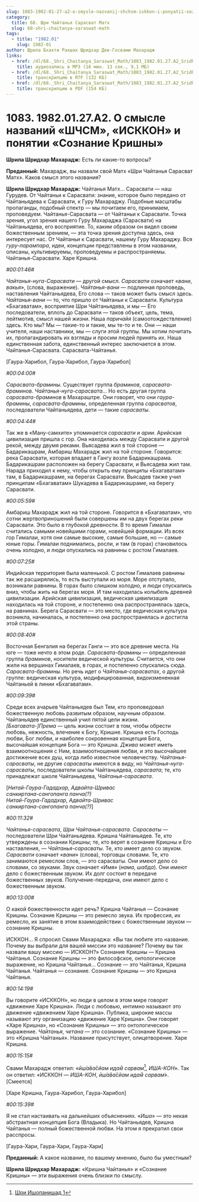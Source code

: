 ```yaml
---
slug: 1083-1982-01-27-a2-o-smysle-nazvanij-shchsm-iskkon-i-ponyatii-soznanie-krishny
category:
  title: 68. Шри Чайтанья Сарасват Матх
  slug: 68-shri-chaitanya-saraswat-math
tags:
  - title: "1982.01"
    slug: 1982-01
author: Шрила Бхакти Ракшак Шридхар Дев-Госвами Махарадж
links:
  - href: /dl/68._Shri_Chaitanya_Saraswat_Math/1083_1982.01.27.A2_SridharMj_O_smysle_nazvaniy_SCSM_ISSCON_i_ponyatii_Soznanie_Krishny.mp3
    title: аудиозапись в MP3 (16 мин. 13 сек., 9,1 МБ)
  - href: /dl/68._Shri_Chaitanya_Saraswat_Math/1083_1982.01.27.A2_SridharMj_O_smysle_nazvaniy_SCSM_ISSCON_i_ponyatii_Soznanie_Krishny.rtf
    title: транскрипцию в RTF (132 КБ)
  - href: /dl/68._Shri_Chaitanya_Saraswat_Math/1083_1982.01.27.A2_SridharMj_O_smysle_nazvaniy_SCSM_ISSCON_i_ponyatii_Soznanie_Krishny.pdf
    title: транскрипцию в PDF (154 КБ)
---
```


# 1083. 1982.01.27.A2. О смысле названий «ШЧСМ», «ИСККОН» и понятии «Сознание Кришны»

**Шрила Шридхар Махарадж:** Есть ли какие-то вопросы?

**Преданный:** Махарадж, вы назвали свой Матх «Шри Чайтанья Сарасват Матх». Каков смысл этого названия?

**Шрила Шридхар Махарадж:** Чайтанья Матх… Сарасвати — наш Гурудев. От Чайтаньи к Сарасвати: знание, которое было передано от Чайтаньядева к Сарасвати, к Гуру Махараджу. Подобные масштабы пропаганды, подобный спектр — мы почитаем его, принимаем, проповедуем. Чайтанья-Сарасвата — от Чайтаньи к Сарасвати. Точка зрения, угол зрения нашего Гуру Махараджа (Сарасвати) на Чайтаньядева, его восприятие. То, каким образом он видел своим божественным зрением, — эта точка зрения доступна здесь, она интересует нас. От Чайтаньи к Сарасвати, нашему Гуру Махараджу. Вся *гуру-парампара*, идеи, концепции представлены в этом названии, описаны, культивируемы, проповедуемы и распространяемы. Чайтанья-Сарасвати. Харе Кришна.

*#00:01:46#*

*Чайтанья-нуга-Сарасвати* — другой смысл. *Сарасвати* означает «*вани*, *вакья*», (слова, выражение). *Чайтанья-вани* — подлинная проповедь, наставления Чайтаньядева, Его слова — таков может быть смысл здесь. *Чайтанья-вани* — то, что пришло от Чайтаньи к Сарасвати. Культура «Бхагаватам», восприятие Шри Чайтаньядева, и мы — Его последователи, вплоть до Сарасвати — таков объект, цель, тема, лейтмотив, смысл нашей жизни. Наша *паричайя* (самоотождествление) здесь. Кто мы? Мы — такие-то и такие, мы те-то и те. Они — наши учителя, наши наставники, мы — слуги этой группы. Мы хотим почитать их, пропагандировать их взгляды и просим людей принять их. Наша единственная забота, единственный интерес заключается в этом. Чайтанья-Сарасвата. Сарасвата-Чайтанья.

[Гаура-Харибол, Гаура-Харибол, Гаура-Харибол]

*#00:04:00#*

*Сарасвата-брамины*. Существует группа *браминов*, *сарасвата-браминов*. *Чайтанья-нуга-сарасвата*… Но есть другая группа *сарасвата-браминов* в Махараштре. Они говорят, что они *гаура-брамины*, *сарасвата-брамины*, определенная группа *сарасватов*, последователи Чайтаньядева, дети — такие *сарасваты*.

*#00:04:44#*

Так же в «Ману-самхите» упоминается *cарасвати* и *арии*. Арийская цивилизация пришла с гор. Она находилась между Сарасвати и другой рекой, между двумя реками. Вьясадева жил в той стороне — Бадарикашрам, Амбариш Махарадж жил на той стороне. Говорится: река Сарасвати, которая впадает в Гангу возле Бадарикашрама. Бадарикашрам расположен на берегу Сарасвати, и Вьясадева жил там. Нарада приходил к нему, чтобы открыть ему принципы «Бхагаватам» там, в Бадарикашраме, на берегах Сарасвати. Вьясадев также учил принципам «Бхагаватам» Шукадева в Бадарикашраме, на берегу Сарасвати.

*#00:05:59#*

Амбариш Махарадж жил на той стороне. Говорится в «Бхагаватам», что сотни жертвоприношений были совершены им на двух берегах реки Сарасвати. Это было в глубокой древности. В то время Гималаи считались самыми новейшими горами, новейшей формации. Из всех гор Гималаи, хотя они самые высокие, самые большие, но — самые юные горы. Гималаи поднимались, росли, и там (в горах) становилось очень холодно, и люди опускались на равнины с ростом Гималаев.

*#00:07:25#*

Индийская территория была маленькой. С ростом Гималаев равнины так же расширялись, то есть выступали из моря. Море отступало, возникали равнины. В горах было слишком холодно, и люди спускались вниз, чтобы жить на берегах моря. И там находилась колыбель древней цивилизации. Арийская цивилизация, ведическая цивилизация находилась на той стороне, и постепенно она распространялась здесь, на равнинах. Берега Сарасвати — это место, где ведическая культура возникла, начиналась, и постепенно она распространялась и достигла этой страны.

*#00:08:40#*

Восточная Бенгалия на берегах Ганги — это все древние места. На юге — тоже нечто в этом роде. *Сарасвата-брамины* — определенная группа *браминов*, носители ведической культуры. Считается, что они жили на вершинах Гималаев, в горах, и постепенно спускались сюда. *Сарасвата-брамины*. Но речь идет о *Чайтанья-сарасватах*, о другой группе: ведическая культура, модифицированная, видоизмененная Чайтаньей в линии «Бхагаватам».

*#00:09:39#*

Среди всех ачарьев Чайтаньядев был Тем, кто проповедовал божественную любовь развитым образом, научным образом. Чайтаньядев единственный учил пятой цели жизни. *[Бхагавата-]Према* — цель жизни состоит в том, чтобы обрести любовь, нежность, влечение к Богу, Кришне. Кришна есть Господь любви, Бог любви, и наиболее сокровенная концепция Бога, высочайшая концепция Бога — это Кришна. *Джива* может иметь взаимоотношения с Ним, взаимоотношения любви, и это высочайшее достижение всех душ, когда либо известное человечеству. *Чайтанья-сарасваты*, не другие *сарасваты* имеются в виду, но *Чайтанья-нуга-сарасваты*, последователи школы Чайтаньядева, *сарасвата*; те, кто принадлежат школе Чайтаньядева, *Чайтанья-сарасвата*.

[*Нитай-Гаура-Гададхар, Адвайта-Шривас*\
*санкиртана-сангопанга панча(?)*\
*Нитай-Гаура-Гададхар, Адвайта-Шривас*\
*санкиртана-сангопанга панча(?)*]

*#00:11:32#*

*Чайтанья-сарасвата*, *Шри Чайтанья-сарасвата*. *Сарасваты* — последователи Шри Чайтаньядева. Кришна Чайтаньядев. Те, кто утверждены в сознании Кришны; те, кто верят в сознание Кришны и Его наставления, — *Чайтанья-сарасваты*. Те, кто имеет дело со звуком. *Сарасвати* означает «*вани*» (слова), торговцы словами. Те, кто занимаются ремеслом слов, — это сарасваты. Они имеют дело со словами, со звуками. Звук означает «Имя» (*нама*, *шабда*). Они имеют дело с божественным звуком. Их долг состоит в передаче божественных звуков. Получение-передача, они имеют дело с божественным звуком.

*#00:13:00#*

О какой божественности идет речь? Кришна Чайтанья — Сознание Кришны. Сознание Кришны — это ремесло звука. Их профессия, их ремесло, их занятие в этом взаимодействии с божественным звуком — сознание Кришны.

ИСККОН… Я спросил Свами Махараджа: «Вы так любите это название. Почему вы выбрали для вашей миссии это название? Почему вы так назвали вашу миссию — ИСККОН?» Сознание Кришны — Кришна Чайтанья. Сознание Кришны — это философское, онтологическое выражение, но Кришна Чайтанья… Сознание — это Чайтанья, Кришна Чайтанья. Чайтанья — сознание. Сознание Кришны — это Кришна Чайтанья.

*#00:14:19#*

Вы говорите «ИСККОН», но люди в целом в этом мире говорят «движение Харе Кришна». Люди с любовью, интимно называют это движение «движением Харе Кришна». Публика, широкие массы называют эту организацию «движение Харе Кришна». Они говорят «Харе Кришна», но «Сознание Кришны» — это онтологическое выражение. *Чайтанья*, *четана* — это сознание. «Сознание Кришны» — это «Кришна Чайтанья». Название присутствует, олицетворение. Харе Кришна.

*#00:15:15#*

Свами Махарадж ответил: «*ӣш́а̄ва̄сйам идам̐ сарвам̇*[^_ftn1], *ИША-КОН*». Так он ответил: «ИСККОН — *ИША-КОН*, *ӣш́а̄ва̄сйам идам̐ сарвам̇*». [Смеется]

[Харе Кришна, Гаура-Харибол, Гаура-Харибол]

*#00:15:39#*

Я не стал настаивать на дальнейших объяснениях. «*Иша*» — это некая абстрактная концепция Бога (Владыка). Но Чайтаньядев, Кришна Чайтанья — полный божественной любви. На этом я прекратил свои расспросы.

[Гаура-Хари, Гаура-Хари, Гаура-Хари]

**Преданный:** А какое название, по вашему мнению, было бы уместным?

**Шрила Шридхар Махарадж:** «Кришна Чайтанья» и «Сознание Кришны» — эти выражения очень близки по смыслу.



[^_ftn1]: [Шри Ишопанишад 1](../notes/shri-ishopanishad/shri-ishopanishad-1.md)

